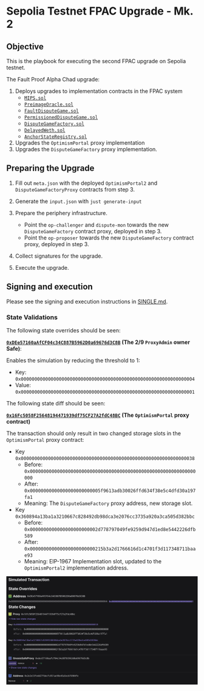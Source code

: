# Sepolia Testnet FPAC Upgrade - Mk. 2

## Objective

This is the playbook for executing the second FPAC upgrade on Sepolia testnet.

The Fault Proof Alpha Chad upgrade:

1. Deploys upgrades to implementation contracts in the FPAC system
   - [`MIPS.sol`][mips-sol]
   - [`PreimageOracle.sol`][preimage-sol]
   - [`FaultDisputeGame.sol`][fdg-sol]
   - [`PermissionedDisputeGame.sol`][soy-fdg-sol]
   - [`DisputeGameFactory.sol`][dgf-sol]
   - [`DelayedWeth.sol`][delayed-weth-sol]
   - [`AnchorStateRegistry.sol`][anchor-state-reg-sol]
1. Upgrades the `OptimismPortal` proxy implementation
1. Upgrades the `DisputeGameFactory` proxy implementation.

[mips-sol]: https://github.com/ethereum-optimism/optimism/blob/develop/packages/contracts-bedrock/src/cannon/MIPS.sol
[preimage-sol]: https://github.com/ethereum-optimism/optimism/blob/develop/packages/contracts-bedrock/src/cannon/PreimageOracle.sol
[fdg-sol]: https://github.com/ethereum-optimism/optimism/blob/develop/packages/contracts-bedrock/src/dispute/FaultDisputeGame.sol
[soy-fdg-sol]: https://github.com/ethereum-optimism/optimism/blob/develop/packages/contracts-bedrock/src/dispute/PermissionedDisputeGame.sol
[dgf-sol]: https://github.com/ethereum-optimism/optimism/blob/develop/packages/contracts-bedrock/src/dispute/DisputeGameFactory.sol
[delayed-weth-sol]: https://github.com/ethereum-optimism/optimism/blob/develop/packages/contracts-bedrock/src/dispute/weth/DelayedWETH.sol
[portal-2]: https://github.com/ethereum-optimism/optimism/blob/develop/packages/contracts-bedrock/src/L1/OptimismPortal2.sol
[anchor-state-reg-sol]: https://github.com/ethereum-optimism/optimism/blob/develop/packages/contracts-bedrock/src/dispute/AnchorStateRegistry.sol

## Preparing the Upgrade

1. Fill out `meta.json` with the deployed `OptimismPortal2` and `DisputeGameFactoryProxy` contracts from step 3.

2. Generate the `input.json` with `just generate-input`

3. Prepare the periphery infrastructure.

   - Point the `op-challenger` and `dispute-mon` towards the new `DisputeGameFactory` contract proxy, deployed in step 3.
   - Point the `op-proposer` towards the new `DisputeGameFactory` contract proxy, deployed in step 3.

4. Collect signatures for the upgrade.

5. Execute the upgrade.

## Signing and execution

Please see the signing and execution instructions in [SINGLE.md](../../../SINGLE.md).

### State Validations

The following state overrides should be seen:

**[`0xDEe57160aAfCF04c34C887B5962D0a69676d3C8B`][safe-etherscan] (The 2/9 `ProxyAdmin` owner Safe)**:

Enables the simulation by reducing the threshold to 1:

- Key: `0x0000000000000000000000000000000000000000000000000000000000000004`
- Value: `0x0000000000000000000000000000000000000000000000000000000000000001`

The following state diff should be seen:

**[`0x16Fc5058F25648194471939df75CF27A2fdC48BC`][portal-prox-etherscan] (The `OptimismPortal` proxy contract)**

The transaction should only result in two changed storage slots in the `OptimismPortal` proxy contract:

- Key `0x0000000000000000000000000000000000000000000000000000000000000038`
  - Before: `0x0000000000000000000000000000000000000000000000000000000000000000`
  - After: `0x00000000000000000000000005f9613adb30026ffd634f38e5c4dfd30a197fa1`
  - Meaning: The `DisputeGameFactory` proxy address, new storage slot.
- Key `0x360894a13ba1a3210667c828492db98dca3e2076cc3735a920a3ca505d382bbc`
  - Before: `0x0000000000000000000000002d778797049fe9259d947d1ed8e5442226dfb589`
  - After: `0x000000000000000000000000215b3a2d1766616d1c4701f3d117348711baae93`
  - Meaning: EIP-1967 Implementation slot, updated to the `OptimismPortal2` implementation address.

![state_diff](./images/state_diff.png)

[safe-etherscan]: https://sepolia.etherscan.io/address/0xDEe57160aAfCF04c34C887B5962D0a69676d3C8B
[portal-prox-etherscan]: https://sepolia.etherscan.io/address/0x16Fc5058F25648194471939df75CF27A2fdC48BC
